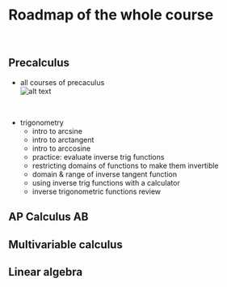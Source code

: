 # Roadmap of the whole course
</br>



## Precalculus
- all courses of precaculus
</br>![alt text](../images/course1/precalculus.jpg)
</br>

- trigonometry
  - intro to arcsine
  - intro to arctangent
  - intro to arccosine
  - practice: evaluate inverse trig functions
  - restricting domains of functions to make them invertible
  - domain & range of inverse tangent function
  - using inverse trig functions with a calculator
  - inverse trigonometric functions review
## AP Calculus AB

## Multivariable calculus

## Linear algebra
